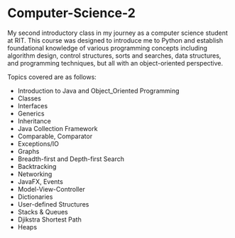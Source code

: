 # Computer-Science-2
My second introductory class in my journey as a computer science student at RIT. 
This course was designed to introduce me to Python and establish foundational knowledge of various programming concepts including algorithm design, control structures, sorts and searches, data structures, and programming techniques, but all with an object-oriented perspective.

Topics covered are as follows:
  - Introduction to Java and Object_Oriented Programming
  - Classes
  - Interfaces
  - Generics
  - Inheritance
  - Java Collection Framework
  - Comparable, Comparator
  - Exceptions/IO
  - Graphs
  - Breadth-first and Depth-first Search
  - Backtracking
  - Networking
  - JavaFX, Events
  - Model-View-Controller
  - Dictionaries
  - User-defined Structures
  - Stacks & Queues
  - Djikstra Shortest Path
  - Heaps
